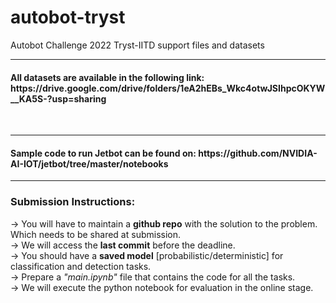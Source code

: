 # autobot-tryst
 Autobot Challenge 2022 Tryst-IITD support files and datasets
<hr>
<h4>All datasets are available in the following link: https://drive.google.com/drive/folders/1eA2hEBs_Wkc4otwJSIhpcOKYW__KA5S-?usp=sharing </h4>
<br>
<hr>
<h4>Sample code to run Jetbot can be found on: https://github.com/NVIDIA-AI-IOT/jetbot/tree/master/notebooks </h4>
<hr>
<h3>Submission Instructions:</h3>
-> You will have to maintain a <b>github repo</b> with the solution to the problem. Which needs to be shared at submission.
<br>
-> We will access the <b>last commit</b> before the deadline.
<br>
-> You should have a <b>saved model</b> [probabilistic/deterministic] for classification and detection tasks.
<br>
-> Prepare a <i>"main.ipynb"</i> file that contains the code for all the tasks. 
<br>
-> We will execute the python notebook for evaluation in the online stage.
<br>
